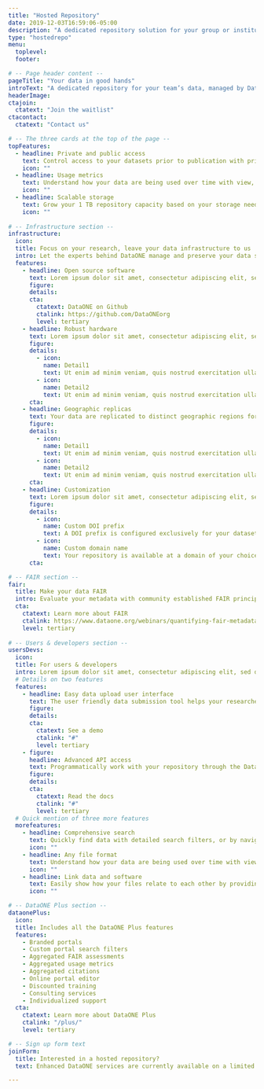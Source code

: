```yaml
---
title: "Hosted Repository"
date: 2019-12-03T16:59:06-05:00
description: "A dedicated repository solution for your group or institution's data, managed by DataONE. Bring the products of your research lab, field station, or library together in a centralized location for efficient sharing, access, and reuse. Accelerate research activity, foster new collaborations, and build community with a repository that meets your needs and reflects your brand."
type: "hostedrepo"
menu:
  toplevel:
  footer:

# -- Page header content --
pageTitle: "Your data in good hands"
introText: "A dedicated repository for your team’s data, managed by DataONE. Bring the products of your research together in one centralized location for efficient sharing, access, and reuse."
headerImage:
ctajoin:
  ctatext: "Join the waitlist"
ctacontact:
  ctatext: "Contact us"

# -- The three cards at the top of the page --
topFeatures:
  - headline: Private and public access
    text: Control access to your datasets prior to publication with private groups or just yourself
    icon: ""
  - headline: Usage metrics
    text: Understand how your data are being used over time with view, download, and citation metrics
    icon: ""
  - headline: Scalable storage
    text: Grow your 1 TB repository capacity based on your storage needs in 1 TB increments
    icon: ""
    
# -- Infrastructure section --
infrastructure:
  icon:
  title: Focus on your research, leave your data infrastructure to us
  intro: Let the experts behind DataONE manage and preserve your data software and derived products with our robust software and hardware.
  features:
    - headline: Open source software
      text: Lorem ipsum dolor sit amet, consectetur adipiscing elit, sed do eiusmod tempor incididunt ut labore et dolore magna aliqua. Lorem ipsum dolor sit amet, consectetur adipiscing elit, sed do eiusmod tempor incididunt ut labore et dolore magna aliqua.
      figure:
      details:
      cta:
        ctatext: DataONE on Github
        ctalink: https://github.com/DataONEorg
        level: tertiary
    - headline: Robust hardware
      text: Lorem ipsum dolor sit amet, consectetur adipiscing elit, sed do eiusmod tempor incididunt ut labore et dolore magna aliqua.
      figure:
      details:
        - icon:
          name: Detail1
          text: Ut enim ad minim veniam, quis nostrud exercitation ullamco laboris nisi ut aliquip ex ea commodo consequat
        - icon:
          name: Detail2
          text: Ut enim ad minim veniam, quis nostrud exercitation ullamco laboris nisi ut aliquip ex ea commodo consequat
      cta:
    - headline: Geographic replicas
      text: Your data are replicated to distinct geographic regions for high availability and preservation.
      figure:
      details:
        - icon:
          name: Detail1
          text: Ut enim ad minim veniam, quis nostrud exercitation ullamco laboris nisi ut aliquip ex ea commodo consequat
        - icon:
          name: Detail2
          text: Ut enim ad minim veniam, quis nostrud exercitation ullamco laboris nisi ut aliquip ex ea commodo consequat
      cta:
    - headline: Customization
      text: Lorem ipsum dolor sit amet, consectetur adipiscing elit, sed do eiusmod tempor incididunt ut labore et dolore magna aliqua.
      figure:
      details:
        - icon:
          name: Custom DOI prefix
          text: A DOI prefix is configured exclusively for your datasets, products, and code
        - icon:
          name: Custom domain name
          text: Your repository is available at a domain of your choice, but hosted by DataONE
      cta:

# -- FAIR section --
fair:
  title: Make your data FAIR
  intro: Evaluate your metadata with community established FAIR principles. Scores are refreshed with updates to your metadata, helping make your data even more Findable, Accessible, Interoperable, and Reusable.
  cta:
    ctatext: Learn more about FAIR
    ctalink: https://www.dataone.org/webinars/quantifying-fair-metadata-improvement-and-guidance-dataone-repository-network
    level: tertiary
    
# -- Users & developers section --
usersDevs:
  icon:
  title: For users & developers
  intro: Lorem ipsum dolor sit amet, consectetur adipiscing elit, sed do eiusmod tempor incididunt ut labore et dolore magna aliqua.
  # Details on two features
  features:
    - headline: Easy data upload user interface
      text: The user friendly data submission tool helps your researchers effortlessly upload data and create metadata to enhance interoperability, reusability, and value of data.
      figure:
      details:
      cta:
        ctatext: See a demo
        ctalink: "#"
        level: tertiary
    - figure:
      headline: Advanced API access
      text: Programmatically work with your repository through the DataONE tools in R, Python, Matlab, and Java.
      figure:
      details:
      cta:
        ctatext: Read the docs
        ctalink: "#"
        level: tertiary
  # Quick mention of three more features
  morefeatures:
    - headline: Comprehensive search
      text: Quickly find data with detailed search filters, or by navigating the interactive map.
      icon: ""
    - headline: Any file format
      text: Understand how your data are being used over time with view, download, and citation metrics
      icon: ""
    - headline: Link data and software
      text: Easily show how your files relate to each other by providing well-described provenance workflows
      icon: ""

# -- DataONE Plus section --
dataonePlus:
  icon:
  title: Includes all the DataONE Plus features
  features:
    - Branded portals
    - Custom portal search filters
    - Aggregated FAIR assessments
    - Aggregated usage metrics
    - Aggregated citations
    - Online portal editor
    - Discounted training
    - Consulting services
    - Individualized support
  cta:
    ctatext: Learn more about DataONE Plus
    ctalink: "/plus/"
    level: tertiary

# -- Sign up form text
joinForm:
  title: Interested in a hosted repository?
  text: Enhanced DataONE services are currently available on a limited basis as part of a beta program. Please provide the information below and we’ll get in touch when these services are ready for your organization.

---
```

